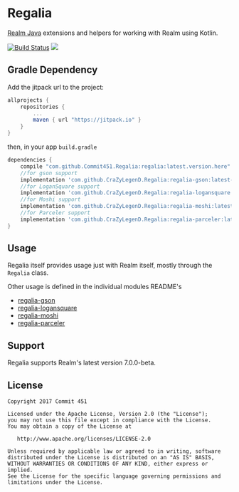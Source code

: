 # Regalia
[Realm Java](https://realm.io/docs/java/latest/) extensions and helpers for working with Realm using Kotlin.

[![Build Status](https://travis-ci.org/Commit451/Regalia.svg?branch=master)](https://travis-ci.org/Commit451/Regalia) [![](https://jitpack.io/v/CraZyLegenD/Regalia.svg)](https://jitpack.io/#CraZyLegenD/Regalia)


## Gradle Dependency
Add the jitpack url to the project:
```groovy
allprojects {
    repositories {
        ...
        maven { url "https://jitpack.io" }
    }
}
```
then, in your app `build.gradle`
```groovy
dependencies {
    compile "com.github.Commit451.Regalia:regalia:latest.version.here"
    //for gson support
    implementation 'com.github.CraZyLegenD.Regalia:regalia-gson:latest-version'
    //for LoganSquare support
    implementation 'com.github.CraZyLegenD.Regalia:regalia-logansquare:latest-version'
    //for Moshi support
    implementation 'com.github.CraZyLegenD.Regalia:regalia-moshi:latest-version'
    //for Parceler support
    implementation 'com.github.CraZyLegenD.Regalia:regalia-parceler:latest-version'
}
```

## Usage
Regalia itself provides usage just with Realm itself, mostly through the `Regalia` class.

Other usage is defined in the individual modules README's

- [regalia-gson](regalia-gson/)
- [regalia-logansquare](regalia-logansquare/)
- [regalia-moshi](regalia-moshi/)
- [regalia-parceler](regalia-parceler/)

## Support
Regalia supports Realm's latest version 7.0.0-beta.

License
--------

    Copyright 2017 Commit 451

    Licensed under the Apache License, Version 2.0 (the "License");
    you may not use this file except in compliance with the License.
    You may obtain a copy of the License at

       http://www.apache.org/licenses/LICENSE-2.0

    Unless required by applicable law or agreed to in writing, software
    distributed under the License is distributed on an "AS IS" BASIS,
    WITHOUT WARRANTIES OR CONDITIONS OF ANY KIND, either express or implied.
    See the License for the specific language governing permissions and
    limitations under the License.
